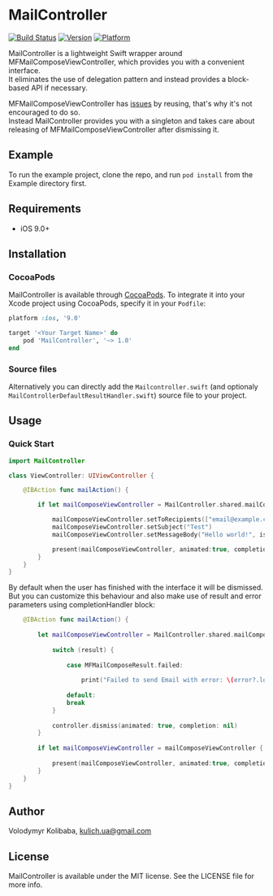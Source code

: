 # MailController

[![Build Status](https://travis-ci.org/Kulich-ua/MailController.svg?branch=master)](https://travis-ci.org/Kulich-ua/MailController)
[![Version](https://img.shields.io/cocoapods/v/MailController.svg?style=flat)](https://cocoapods.org/pods/MailController)
[![Platform](https://img.shields.io/cocoapods/p/MailController.svg?style=flat)](https://cocoapods.org/pods/MailController)

MailController is a lightweight Swift wrapper around MFMailComposeViewController, which provides you with a convenient interface.  
It eliminates the use of delegation pattern and instead provides a block-based API if necessary.

MFMailComposeViewController has [issues](https://stackoverflow.com/questions/18165545/why-does-my-mfmailcomposeviewcontroller-instance-only-dismiss-one-time) by reusing, that's why it's not encouraged to do so.  
Instead MailController provides you with a singleton and takes care about releasing of MFMailComposeViewController after dismissing it.

## Example

To run the example project, clone the repo, and run `pod install` from the Example directory first.

## Requirements

- iOS 9.0+ 

## Installation

### CocoaPods

MailController is available through [CocoaPods](https://cocoapods.org). 
To integrate it into your Xcode project using CocoaPods, specify it in your `Podfile`:

```ruby
platform :ios, '9.0'

target '<Your Target Name>' do
    pod 'MailController', '~> 1.0'
end
```

### Source files

Alternatively you can directly add the `Mailcontroller.swift` (and optionaly `MailControllerDefaultResultHandler.swift`) source file to your project.

## Usage

### Quick Start

```swift
import MailController

class ViewController: UIViewController {

    @IBAction func mailAction() {

        if let mailComposeViewController = MailController.shared.mailComposeViewController() {

            mailComposeViewController.setToRecipients(["email@example.com"])
            mailComposeViewController.setSubject("Test")
            mailComposeViewController.setMessageBody("Hello world!", isHTML: false)

            present(mailComposeViewController, animated:true, completion:nil)
        }
    }
}
```

By default when the user has finished with the interface it will be dismissed.  
But you can customize this behaviour and also make use of result and error parameters using completionHandler block:

```swift
    @IBAction func mailAction() {
    
        let mailComposeViewController = MailController.shared.mailComposeViewController { (controller, result, error) in
            
            switch (result) {
            
                case MFMailComposeResult.failed:
                
                    print("Failed to send Email with error: \(error?.localizedDescription ?? "")!")
                
                default:
                break
            }
            
            controller.dismiss(animated: true, completion: nil)
        }
        
        if let mailComposeViewController = mailComposeViewController {
        
            present(mailComposeViewController, animated:true, completion:nil)
        }
    }
}
```

## Author

Volodymyr Kolibaba, kulich.ua@gmail.com

## License

MailController is available under the MIT license. See the LICENSE file for more info.
